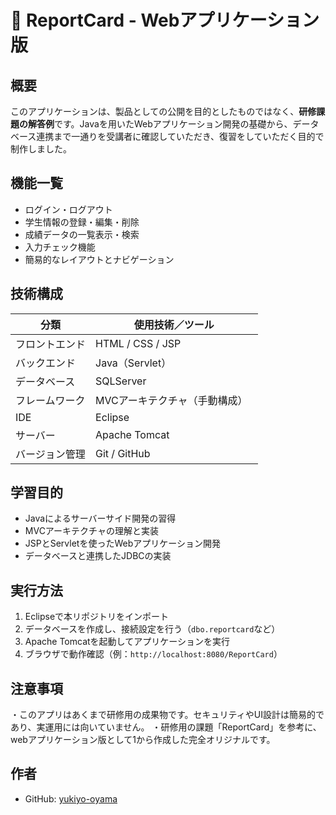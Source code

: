 # 📘 ReportCard - Webアプリケーション版

## 概要
このアプリケーションは、製品としての公開を目的としたものではなく、**研修課題の解答例**です。Javaを用いたWebアプリケーション開発の基礎から、データベース連携まで一通りを受講者に確認していただき、復習をしていただく目的で制作しました。

## 機能一覧
- ログイン・ログアウト
- 学生情報の登録・編集・削除
- 成績データの一覧表示・検索
- 入力チェック機能
- 簡易的なレイアウトとナビゲーション

## 技術構成
| 分類             | 使用技術／ツール             |
|------------------|------------------------------|
| フロントエンド   | HTML / CSS / JSP             |
| バックエンド     | Java（Servlet）              |
| データベース     | SQLServer　　　　　　　　　　 |
| フレームワーク   | MVCアーキテクチャ（手動構成）　|
| IDE             | Eclipse                     |
| サーバー         | Apache Tomcat                |
| バージョン管理   | Git / GitHub                  |

## 学習目的
- Javaによるサーバーサイド開発の習得
- MVCアーキテクチャの理解と実装
- JSPとServletを使ったWebアプリケーション開発
- データベースと連携したJDBCの実装

## 実行方法
1. Eclipseで本リポジトリをインポート
2. データベースを作成し、接続設定を行う（`dbo.reportcard`など）
3. Apache Tomcatを起動してアプリケーションを実行
4. ブラウザで動作確認（例：`http://localhost:8080/ReportCard`）

## 注意事項
・このアプリはあくまで研修用の成果物です。セキュリティやUI設計は簡易的であり、実運用には向いていません。
・研修用の課題「ReportCard」を参考に、webアプリケーション版として1から作成した完全オリジナルです。

## 作者
- GitHub: [yukiyo-oyama](https://github.com/yukiyo-oyama)
